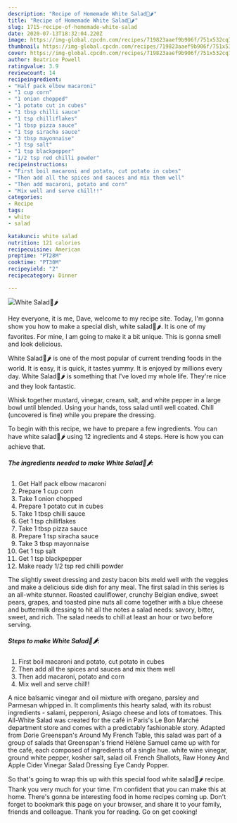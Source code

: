 ```yaml
---
description: "Recipe of Homemade White Salad🍲🌶"
title: "Recipe of Homemade White Salad🍲🌶"
slug: 1715-recipe-of-homemade-white-salad
date: 2020-07-13T18:32:04.220Z
image: https://img-global.cpcdn.com/recipes/719823aaef9b906f/751x532cq70/white-salad🍲🌶-recipe-main-photo.jpg
thumbnail: https://img-global.cpcdn.com/recipes/719823aaef9b906f/751x532cq70/white-salad🍲🌶-recipe-main-photo.jpg
cover: https://img-global.cpcdn.com/recipes/719823aaef9b906f/751x532cq70/white-salad🍲🌶-recipe-main-photo.jpg
author: Beatrice Powell
ratingvalue: 3.9
reviewcount: 14
recipeingredient:
- "Half pack elbow macaroni"
- "1 cup corn"
- "1 onion chopped"
- "1 potato cut in cubes"
- "1 tbsp chilli sauce"
- "1 tsp chilliflakes"
- "1 tbsp pizza sauce"
- "1 tsp siracha sauce"
- "3 tbsp mayonnaise"
- "1 tsp salt"
- "1 tsp blackpepper"
- "1/2 tsp red chilli powder"
recipeinstructions:
- "First boil macaroni and potato, cut potato in cubes"
- "Then add all the spices and sauces and mix them well"
- "Then add macaroni, potato and corn"
- "Mix well and serve chill!!"
categories:
- Recipe
tags:
- white
- salad

katakunci: white salad 
nutrition: 121 calories
recipecuisine: American
preptime: "PT28M"
cooktime: "PT30M"
recipeyield: "2"
recipecategory: Dinner

---
```



![White Salad🍲🌶](https://img-global.cpcdn.com/recipes/719823aaef9b906f/751x532cq70/white-salad🍲🌶-recipe-main-photo.jpg)

Hey everyone, it is me, Dave, welcome to my recipe site. Today, I'm gonna show you how to make a special dish, white salad🍲🌶. It is one of my favorites. For mine, I am going to make it a bit unique. This is gonna smell and look delicious.

White Salad🍲🌶 is one of the most popular of current trending foods in the world. It is easy, it is quick, it tastes yummy. It is enjoyed by millions every day. White Salad🍲🌶 is something that I've loved my whole life. They're nice and they look fantastic.

Whisk together mustard, vinegar, cream, salt, and white pepper in a large bowl until blended. Using your hands, toss salad until well coated. Chill (uncovered is fine) while you prepare the dressing.


To begin with this recipe, we have to prepare a few ingredients. You can have white salad🍲🌶 using 12 ingredients and 4 steps. Here is how you can achieve that.

<!--inarticleads1-->

##### The ingredients needed to make White Salad🍲🌶:

1. Get Half pack elbow macaroni
1. Prepare 1 cup corn
1. Take 1 onion chopped
1. Prepare 1 potato cut in cubes
1. Take 1 tbsp chilli sauce
1. Get 1 tsp chilliflakes
1. Take 1 tbsp pizza sauce
1. Prepare 1 tsp siracha sauce
1. Take 3 tbsp mayonnaise
1. Get 1 tsp salt
1. Get 1 tsp blackpepper
1. Make ready 1/2 tsp red chilli powder


The slightly sweet dressing and zesty bacon bits meld well with the veggies and make a delicious side dish for any meal. The first salad in this series is an all-white stunner. Roasted cauliflower, crunchy Belgian endive, sweet pears, grapes, and toasted pine nuts all come together with a blue cheese and buttermilk dressing to hit all the notes a salad needs: savory, bitter, sweet, and rich. The salad needs to chill at least an hour or two before serving. 

<!--inarticleads2-->

##### Steps to make White Salad🍲🌶:

1. First boil macaroni and potato, cut potato in cubes
1. Then add all the spices and sauces and mix them well
1. Then add macaroni, potato and corn
1. Mix well and serve chill!!


A nice balsamic vinegar and oil mixture with oregano, parsley and Parmesan whipped in. It compliments this hearty salad, with its robust ingredients - salami, pepperoni, Asiago cheese and lots of tomatoes. This All-White Salad was created for the café in Paris&#39;s Le Bon Marché department store and comes with a predictably fashionable story. Adapted from Dorie Greenspan&#39;s Around My French Table, this salad was part of a group of salads that Greenspan&#39;s friend Hélène Samuel came up with for the café, each composed of ingredients of a single hue. white wine vinegar, ground white pepper, kosher salt, salad oil. French Shallots, Raw Honey And Apple Cider Vinegar Salad Dressing Eye Candy Popper. 

So that's going to wrap this up with this special food white salad🍲🌶 recipe. Thank you very much for your time. I'm confident that you can make this at home. There's gonna be interesting food in home recipes coming up. Don't forget to bookmark this page on your browser, and share it to your family, friends and colleague. Thank you for reading. Go on get cooking!
